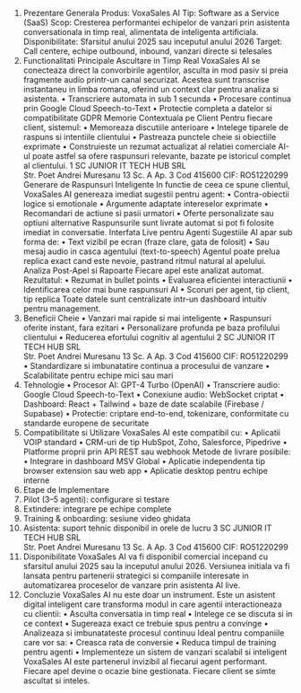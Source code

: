 1. Prezentare Generala 
Produs: VoxaSales AI 
Tip: Software as a Service (SaaS) 
Scop: Cresterea performantei echipelor de vanzari prin asistenta conversationala in timp 
real, alimentata de inteligenta artificiala. 
Disponibilitate: Sfarsitul anului 2025 sau inceputul anului 2026 
Target: Call centere, echipe outbound, inbound, vanzari directe si telesales 
2. Functionalitati Principale 
Ascultare in Timp Real 
VoxaSales AI se conecteaza direct la convorbirile agentilor, asculta in mod pasiv si preia 
fragmente audio printr-un canal securizat. Acestea sunt transcrise instantaneu in limba 
romana, oferind un context clar pentru analiza si asistenta. 
• Transcriere automata in sub 1 secunda 
• Procesare continua prin Google Cloud Speech-to-Text 
• Protectie completa a datelor si compatibilitate GDPR 
Memorie Contextuala pe Client 
Pentru fiecare client, sistemul: 
• Memoreaza discutiile anterioare 
• Intelege tiparele de raspuns si intentiile clientului 
• Pastreaza punctele cheie si obiectiile exprimate 
• Construieste un rezumat actualizat al relatiei comerciale 
AI-ul poate astfel sa ofere raspunsuri relevante, bazate pe istoricul complet al clientului. 
1 
SC JUNIOR IT TECH HUB SRL   
Str. Poet Andrei Muresanu 13 Sc. A Ap. 3 Cod 415600 
CIF: RO51220299  
Generare de Raspunsuri Inteligente 
In functie de ceea ce spune clientul, VoxaSales AI genereaza imediat sugestii pentru agent: 
• Contra-obiectii logice si emotionale 
• Argumente adaptate intereselor exprimate 
• Recomandari de actiune si pasii urmatori 
• Oferte personalizate sau optiuni alternative 
Raspunsurile sunt livrate automat si pot fi folosite imediat in conversatie. 
Interfata Live pentru Agenti 
Sugestiile AI apar sub forma de: 
• Text vizibil pe ecran (fraze clare, gata de folosit) 
• Sau mesaj audio in casca agentului (text-to-speech) 
Agentul poate prelua replica exact cand este nevoie, pastrand ritmul natural al apelului. 
Analiza Post-Apel si Rapoarte 
Fiecare apel este analizat automat. Rezultatul: 
• Rezumat in bullet points 
• Evaluarea eficientei interactiunii 
• Identificarea celor mai bune raspunsuri AI 
• Scoruri per agent, tip client, tip replica 
Toate datele sunt centralizate intr-un dashboard intuitiv pentru management. 
3. Beneficii Cheie 
• Vanzari mai rapide si mai inteligente 
• Raspunsuri oferite instant, fara ezitari 
• Personalizare profunda pe baza profilului clientului 
• Reducerea efortului cognitiv al agentului 
2 
SC JUNIOR IT TECH HUB SRL   
Str. Poet Andrei Muresanu 13 Sc. A Ap. 3 Cod 415600 
CIF: RO51220299  
• Standardizare si imbunatatire continua a procesului de vanzare 
• Scalabilitate pentru echipe mici sau mari 
4. Tehnologie 
• Procesor AI: GPT-4 Turbo (OpenAI) 
• Transcriere audio: Google Cloud Speech-to-Text 
• Conexiune audio: WebSocket criptat 
• Dashboard: React + Tailwind + baze de date scalabile (Firebase / Supabase) 
• Protectie: criptare end-to-end, tokenizare, conformitate cu standarde europene de 
securitate 
5. Compatibilitate si Utilizare 
VoxaSales AI este compatibil cu: 
• Aplicatii VOIP standard 
• CRM-uri de tip HubSpot, Zoho, Salesforce, Pipedrive 
• Platforme proprii prin API REST sau webhook 
Metode de livrare posibile: 
• Integrare in dashboard MSV Global 
• Aplicatie independenta tip browser extension sau web app 
• Aplicatie desktop pentru echipe interne 
6. Etape de Implementare 
1. Pilot (3–5 agenti): configurare si testare 
2. Extindere: integrare pe echipe complete 
3. Training & onboarding: sesiune video ghidata 
4. Asistenta: suport tehnic disponibil in orele de lucru 
3 
SC JUNIOR IT TECH HUB SRL   
Str. Poet Andrei Muresanu 13 Sc. A Ap. 3 Cod 415600 
CIF: RO51220299  
7. Disponibilitate 
VoxaSales AI va fi disponibil comercial incepand cu sfarsitul anului 2025 sau la 
inceputul anului 2026. 
Versiunea initiala va fi lansata pentru partenerii strategici si companiile interesate in 
automatizarea proceselor de vanzare prin asistenta AI live. 
8. Concluzie 
VoxaSales AI nu este doar un instrument. Este un asistent digital inteligent care 
transforma modul in care agentii interactioneaza cu clientii: 
• Asculta conversatia in timp real 
• Intelege ce se discuta si in ce context 
• Sugereaza exact ce trebuie spus pentru a convinge 
• Analizeaza si imbunatateste procesul continuu 
Ideal pentru companiile care vor sa: 
• Creasca rata de conversie 
• Reduca timpul de training pentru agenti 
• Implementeze un sistem de vanzari scalabil si inteligent 
VoxaSales AI este partenerul invizibil al fiecarui agent performant. 
Fiecare apel devine o ocazie bine gestionata. Fiecare client se simte ascultat si inteles.